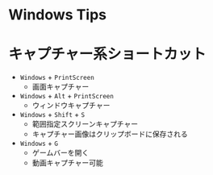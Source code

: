 # Windows Tips

# キャプチャー系ショートカット

- `Windows` + `PrintScreen`
    - 画面キャプチャー
- `Windows` + `Alt` + `PrintScreen`
    - ウィンドウキャプチャー
- `Windows` + `Shift` + `S`
    - 範囲指定スクリーンキャプチャー
    - キャプチャー画像はクリップボードに保存される
- `Windows` + `G`
    - ゲームバーを開く
    - 動画キャプチャー可能
